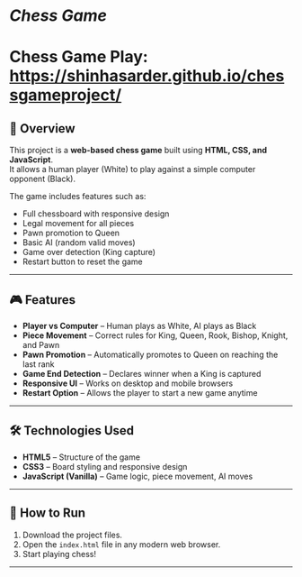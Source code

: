 # ***Chess Game***

# **Chess Game Play: https://shinhasarder.github.io/chessgameproject/**



## 📌 Overview
This project is a **web-based chess game** built using **HTML, CSS, and JavaScript**.  
It allows a human player (White) to play against a simple computer opponent (Black).  

The game includes features such as:
- Full chessboard with responsive design  
- Legal movement for all pieces  
- Pawn promotion to Queen  
- Basic AI (random valid moves)  
- Game over detection (King capture)  
- Restart button to reset the game  

---

## 🎮 Features
- **Player vs Computer** – Human plays as White, AI plays as Black  
- **Piece Movement** – Correct rules for King, Queen, Rook, Bishop, Knight, and Pawn  
- **Pawn Promotion** – Automatically promotes to Queen on reaching the last rank  
- **Game End Detection** – Declares winner when a King is captured  
- **Responsive UI** – Works on desktop and mobile browsers  
- **Restart Option** – Allows the player to start a new game anytime  

---

## 🛠️ Technologies Used
- **HTML5** – Structure of the game  
- **CSS3** – Board styling and responsive design  
- **JavaScript (Vanilla)** – Game logic, piece movement, AI moves  

---

## 🚀 How to Run
1. Download the project files.  
2. Open the `index.html` file in any modern web browser.  
3. Start playing chess!  

---


